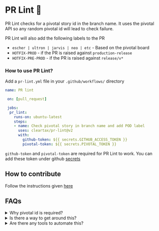 # PR Lint 🧹

PR Lint checks for a pivotal story id in the branch name. It uses the pivotal API so any random
pivotal id will lead to check failure.

PR Lint will also add the following labels to the PR

- `escher | ultron | jarvis | neo | etc` - Based on the pivotal board
- `HOTFIX-PROD` - if the PR is raised against `production-release`
- `HOTFIX-PRE-PROD` - if the PR is raised against `release/v*`

### How to use PR Lint?

Add a `pr-lint.yml` file in your `.github/workflows/` directory

```yaml
name: PR lint

 on: [pull_request]

 jobs:
  pr_lint:
    runs-on: ubuntu-latest
    steps:
    - name: Check pivotal story in branch name and add POD label
      uses: cleartax/pr-lint@v2
      with:
        github-token: ${{ secrets.GITHUB_ACCESS_TOKEN }}
        pivotal-token: ${{ secrets.PIVOTAL_TOKEN }}

```

`github-token` and `pivotal-token` are required for PR Lint to work. You can add these token under github [secrets](https://help.github.com/en/articles/virtual-environments-for-github-actions#creating-and-using-secrets-encrypted-variables)

## How to contribute

Follow the instructions given [here](https://help.github.com/en/articles/creating-a-javascript-action#commit-and-push-your-action-to-github)

## FAQs

<details>
   <summary>Why pivotal id is required?</summary>

Pivotal id is required in order to
  - Automate the change logs and release notes ⚙️
  - Automate alerts to the QA and other external stake-holders 🔊
  - Help us retrospect the sprint progress 📈

</details>


<details>
     <summary>Is there a way to get around this?</summary>

 Nope 🙅
</details>

<details>
    <summary>Are there any tools to automate this?</summary>

Yes, check out [pivotal-flow](https://www.npmjs.com/package/pivotal-flow) 🚀
</details>

